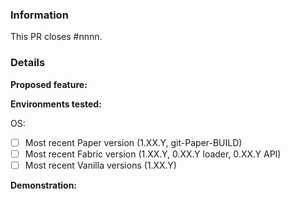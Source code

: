 <!--

MuffinHunt Datapack feature submission guide
====================================

NOTE: Failure to fill out this template properly may result in your PR being
      delayed or ignored without warning.

NOTE: Don't type between any arrows in the template, as this text will be
      hidden. This includes this header block and any other explanation text
      blocks.

MuffinHunt Datapack is GPL
------------------

By contributing to MuffinHunt Datapack, you agree to license your code under the
GNU General Public License version 3, which can be found at the link below:
https://github.com/osfanbuff63/muffinhunt-datapack/blob/master/LICENSE.md

Instructions
------------

If you are submitting a new feature, please follow the following steps:

1.  Fill out the template in full.
      This includes providing screenshots and a link to the original feature 
      request. If there isn't an existing feature request, we strongly
      recommend opening a new feature request BEFORE opening your PR to
      implement it, as this allows us to review whether we're likely to accept
      your feature in advance, and also allows us to discuss possible
      implementations for the feature. If there is no associated feature
      request, your PR may be delayed or rejected without warning.
      
      You can open a new feature request by following this link:
      https://github.com/osfanbuff63/muffinhunt-datapack/issues/new/choose

2.  If you are fixing a performance issue, please use the "Bug fix" PR template
      instead. The "bug fix" template is better suited to performance issues.

3.  Include a demonstration.
      If you are adding commands, please provide screenshots and/or a video
      demonstration of the feature. Similarly, if you are adding a new API,
      please include a link to example code that takes advantage of your
      proposed API. This will aid us in reviewing PRs and speed up the process
      significantly.

-->

### Information

<!--
    Replace #nnnn with the number of the original issue. If this PR implements
    features from multiple issues, you should repeat the phrase "closes #nnnn"
    for each issue. 
-->

This PR closes #nnnn.

### Details

**Proposed feature:**  
<!-- Type a description of your proposed feature below this line. -->

**Environments tested:**

<!-- Type the OS you have used below. e.g. Ubuntu 22.04, Windows 10 -->
OS:

<!--
    Put an "x" inside the boxes for the server software you have tested this 
    bug fix on. If this feature does not apply to a server, strike through the server software using ~~strikethrough~~. If you have tested on other
    environments, add a new line with relevant details.
-->
- [ ] Most recent Paper version (1.XX.Y, git-Paper-BUILD)
- [ ] Most recent Fabric version (1.XX.Y, 0.XX.Y loader, 0.XX.Y API)
- [ ] Most recent Vanilla versions (1.XX.Y)

**Demonstration:**  
<!--
    Below this block, include screenshots/log snippets from before and after as
    necessary. If you have created or used a test case plugin, please link to a
    download of the plugin, source code and exact version used where possible.
-->